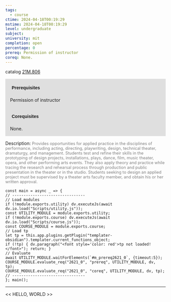 ```yaml
---
tags:
  - course
ctime: 2024-04-18T00:19:29
mstime: 2024-04-18T00:19:29
level: undergraduate
subject: 
university: mit
completion: open
percentage: 0
prereq: Permission of instructor
coreq: None.
---
```


catalog [21M.806](http://student.mit.edu/catalog/m21Mb.html#21M.806)

<span style="display: block; padding: 15px; background-color: rgb(100, 100, 100, 0.2);"><font id="m_prereq2621_0" style="display: block; font-family: Arial, sans-serif; font-weight: bold; padding: 5px">Prerequisites</font><br><span id="prereq2621_0">Permission of instructor</span></span>
<span style="display: block; padding: 15px; background-color: rgb(100, 100, 100, 0.2);"><font id="m_coreq2621_0" style="display: block; font-family: Arial, sans-serif; font-weight: bold; padding: 5px">Corequisites</font><br><span id="coreq2621_0">None.</span></span>

<font style="">Description:</font>
<font style="color: grey; font-size: 0.8rem;">Provides opportunities for applied practice in the disciplines of performance, including acting, directing, playwriting, design, technical theater, dramaturgy, and management. Students test and refine their skills in the prototyping of design projects, installations, plays, dance, film, music theater, opera, and other performing arts events. They also apply theory and practice while tracing the research and rehearsal process through production and public presentation in the theater or in the studio. Students seeking to design an applied project must be supervised by a theater arts faculty member, and obtain his or her written approval.</font>

```dataviewjs
const main = async _ => {
// --------------------------------
// Load modules
if (!module.exports.utility) dv.executeJs(await dv.io.load("Scripts/utility.js"));
const UTILITY_MODULE = module.exports.utility;
if (!module.exports.course) dv.executeJs(await dv.io.load("Scripts/course.js"));
const COURSE_MODULE = module.exports.course;
// Load tp
let tp = this.app.plugins.getPlugin("templater-obsidian").templater.current_functions_object;
if (!tp) { dv.paragraph("<font style='color: red'>tp not loaded!</font>"); return; }
// Evaluate
await UTILITY_MODULE.waitForElements(`#m_prereq2621_0`, {timeout:5});
COURSE_MODULE.evaluate_req("2621_0", "prereq", UTILITY_MODULE, dv, tp);
COURSE_MODULE.evaluate_req("2621_0", "coreq", UTILITY_MODULE, dv, tp);
// --------------------------------
}; main();
```

---

<< HELLO, WORLD >>
